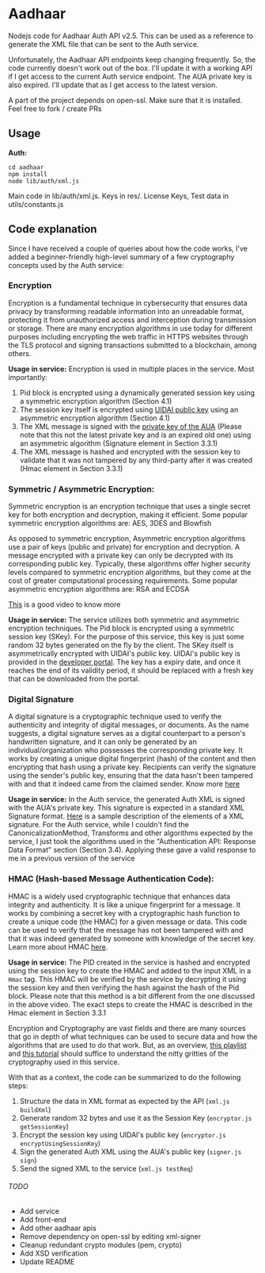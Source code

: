 # Aadhaar

Nodejs code for Aadhaar Auth API v2.5. This can be used as a reference to generate the XML file that can be sent to the Auth service.

Unfortunately, the Aadhaar API endpoints keep changing frequently. So, the code currently doesn't work out of the box. I'll update it with a working API if I get access to the current Auth service endpoint. The AUA private key is also expired. I'll update that as I get access to the latest version.

A part of the project depends on open-ssl. Make sure that it is installed. Feel free to fork / create PRs

## Usage

**Auth:**
```
cd aadhaar
npm install
node lib/auth/xml.js
```

Main code in lib/auth/xml.js. Keys in res/. License Keys, Test data in utils/constants.js


## Code explanation

Since I have received a couple of queries about how the code works, I've added a beginner-friendly high-level summary of a few cryptography concepts used by the Auth service:

### Encryption 
Encryption is a fundamental technique in cybersecurity that ensures data privacy by transforming readable information into an unreadable format, protecting it from unauthorized access and interception during transmission or storage. There are many encryption algorithms in use today for different purposes including encrypting the web traffic in HTTPS websites through the TLS protocol and signing transactions submitted to a blockchain, among others.

**Usage in service:** Encryption is used in multiple places in the service. Most importantly:
1. Pid block is encrypted using a dynamically generated session key using a symmetric encryption algorithm (Section 4.1)
2. The session key itself is encrypted using [UIDAI public key](res/AuthStaging25082025.cer) using an asymmetric encryption algorithm (Section 4.1)
3. The XML message is signed with the [private key of the AUA](Staging_Signature_PrivateKey.p12) (Please note that this not the latest private key and is an expired old one) using an asymmetric algorithm (Signature element in Section 3.3.1)
4. The XML message is hashed and encrypted with the session key to validate that it was not tampered by any third-party after it was created (Hmac element in Section 3.3.1)

### Symmetric / Asymmetric Encryption:
Symmetric encryption is an encryption technique that uses a single secret key for both encryption and decryption, making it efficient. Some popular symmetric encryption algorithms are: AES, 3DES and Blowfish

As opposed to symmetric encryption, Asymmetric encryption algorithms use a pair of keys (public and private) for encryption and decryption. A message encrypted with a private key can only be decrypted with its corresponding public key. Typically, these algorithms offer higher security levels compared to symmetric encryption algorithms, but they come at the cost of greater computational processing requirements. Some popular asymmetric encryption algorithms are: RSA and ECDSA 

[This](https://www.youtube.com/watch?v=o_g-M7UBqI8&ab_channel=PracticalNetworking) is a good video to know more

**Usage in service:** The service utilizes both symmetric and asymmetric encryption techniques. The Pid block is encrypted using a symmetric session key (SKey). For the purpose of this service, this key is just some random 32 bytes generated on the fly by the client. The SKey itself is asymmetrically encrypted with UIDAI's public key. UIDAI's public key is provided in the [developer portal](https://www.uidai.gov.in/en/914-developer-section.html). The key has a expiry date, and once it reaches the end of its validity period, it should be replaced with a fresh key that can be downloaded from the portal.


### Digital Signature

A digital signature is a cryptographic technique used to verify the authenticity and integrity of digital messages, or documents. As the name suggests, a digital signature serves as a digital counterpart to a person's handwritten signature, and it can only be generated by an individual/organization who possesses the corresponding private key. It works by creating a unique digital fingerprint (hash) of the content and then encrypting that hash using a private key. Recipients can verify the signature using the sender's public key, ensuring that the data hasn't been tampered with and that it indeed came from the claimed sender. Know more [here](https://www.youtube.com/watch?v=_zyKvPvh808&t=10s&ab_channel=PracticalNetworking)

**Usage in service:** In the Auth service, the generated Auth XML is signed with the AUA's private key. This signature is expected in a standard XML Signature format. [Here](https://docs.oracle.com/cd/E17802_01/webservices/webservices/docs/1.6/tutorial/doc/XMLDigitalSignatureAPI7.html) is a sample description of the elements of a XML signature. For the Auth service, while I couldn't find the CanonicalizationMethod, Transforms and other algorithms expected by the service, I just took the algorithms used in the "Authentication API: Response Data Format" section (Section 3.4). Applying these gave a valid response to me in a previous version of the service

### HMAC (Hash-based Message Authentication Code):

HMAC is a widely used cryptographic technique that enhances data integrity and authenticity. It is like a unique fingerprint for a message. It works by combining a secret key with a cryptographic hash function to create a unique code (the HMAC) for a given message or data. This code can be used to verify that the message has not been tampered with and that it was indeed generated by someone with knowledge of the secret key. Learn more about HMAC [here](https://www.youtube.com/watch?v=doN3lzzNEIM&ab_channel=PracticalNetworking).

**Usage in service:** The PID created in the service is hashed and encrypted using the session key to create the HMAC and added to the input XML in a `Hmac` tag. This HMAC will be verified by the service by decrypting it using the session key and then verifying the hash against the hash of the Pid block. Please note that this method is a bit different from the one discussed in the above video. The exact steps to create the HMAC is described in the Hmac element in Section 3.3.1


Encryption and Cryptography are vast fields and there are many sources that go in depth of what techniques can be used to secure data and how the algorithms that are used to do that work. But, as an overview, [this playlist](https://www.youtube.com/playlist?list=PL2gHldWHIGoKghreTTTj6tk-3vbE5jkGd) and [this tutorial](https://www.tutorialspoint.com/cryptography/index.htm) should suffice to understand the nitty gritties of the cryptography used in this service. 

With that as a context, the code can be summarized to do the following steps:

1. Structure the data in XML format as expected by the API (`xml.js buildXml`)
2. Generate random 32 bytes and use it as the Session Key (`encryptor.js getSessionKey`)
3. Encrypt the session key using UIDAI's public key (`encryptor.js encryptUsingSessionKey`)
4. Sign the generated Auth XML using the AUA's public key (`signer.js sign`)
5. Send the signed XML to the service (`xml.js testReq`)
 

###### TODO

- Add service
- Add front-end
- Add other aadhaar apis
- Remove dependency on open-ssl by editing xml-signer 
- Cleanup redundant crypto modules (pem, crypto)
- Add XSD verification
- Update README
